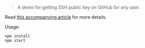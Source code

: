 > A demo for getting SSH public key on GitHub for any user.

Read [this accompanying article](https://hn.mrugesh.dev/how-to-get-ssh-public-keys-from-github-for-any-user) for more details.

Usage:

```console
npm install
npm start

```
